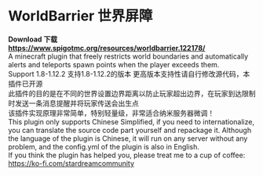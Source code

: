 # WorldBarrier 世界屏障
<b>Download 下载 https://www.spigotmc.org/resources/worldbarrier.122178/</b><br>
A minecraft plugin that freely restricts world boundaries and automatically alerts and teleports spawn points when the player exceeds them. <br>
Support 1.8-1.12.2 支持1.8-1.12.2的版本 更高版本支持性请自行修改源代码，本插件已开源 <br>
此插件的目的是在不同的世界设置边界距离以防止玩家超出边界，在玩家到达限制时发送一条消息提醒并将玩家传送会出生点 <br>
该插件实现原理非常简单，特别轻量级，非常适合纳米服务器微调！ <br>
This plugin only supports Chinese Simplified, if you need to internationalize, you can translate the source code part yourself and repackage it. Although the language of the plugin is Chinese, it will run on any server without any problem, and the config.yml of the plugin is also in English. <br>
If you think the plugin has helped you, please treat me to a cup of coffee: https://ko-fi.com/stardreamcommunity <br>
